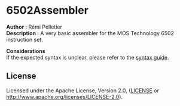 # 6502Assembler
**Author :** Rémi Pelletier  
**Description :** A very basic assembler for the MOS Technology 6502 instruction set.  
  
**Considerations**   
If the expected syntax is unclear, please refer to the [syntax guide](SYNTAXGUIDE.md).   

  
## License   
Licensed under the Apache License, Version 2.0, ([LICENSE](LICENSE) or http://www.apache.org/licenses/LICENSE-2.0).
